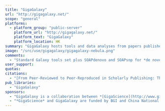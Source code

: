 ```yaml
---
title: "GigaGalaxy"
url: "http://gigagalaxy.net/"
scope: "general"
platforms:
  - platform_group: "public-server"
    platform_url: "http://gigagalaxy.net/"
    platform_text: "GigaGalaxy"
    platform_location: HK
summary: "GigaGalaxy hosts tools and data analyses from papers published in *[GigaScience](http://www.gigasciencejournal.com/)*."
image: "/src/use/gigagalaxy/gigagalaxy-nebula.png"
comments:
  - "Standard Galaxy tools set plus SOAPdenovo and SOAPsnp for *de novo* assembly and SNP calling."
user_support:
quotas:
citations:
  - "[From Peer-Reviewed to Peer-Reproduced in Scholarly Publishing: The Complementary Roles of Data Models and Workflows in Bioinformatics](https://doi.org/10.1371/journal.pone.0127612), Alejandra González-Beltrán, Peter Li, Jun Zhao, Maria Susana Avila-Garcia, Marco Roos, Mark Thompson, Eelke van der Horst, Rajaram Kaliyaperumal, Ruibang Luo, Tin-Lap Lee, Tak-wah Lam, Scott C. Edmunds, Susanna-Assunta Sansone, Philippe Rocca-Serra. *PLOS One*, Published: July 8, 2015, doi:10.1371/journal.pone.0127612"
pub_libraries:
  - "GigaGalaxy"
sponsors:
  - "GigaGalaxy is a collaboration between *[GigaScience](http://www.gigasciencejournal.com/)* and the [CUHK-BGI Innovation Institution of Trans-Omics (CBIIT)](http://www.cuhk.edu.hk/cbiit/) at the [Chinese University of Hong Kong](http://www.cuhk.edu.hk/)"
  - "*GigaScience* and GigaGalaxy are funded by BGI and China National Genbank."
---
```

